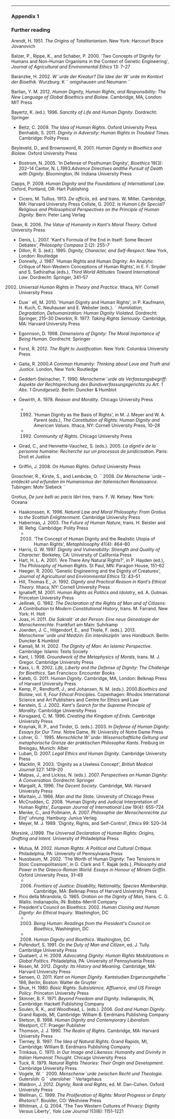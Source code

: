 

---

### Appendix 1

### Further reading

Arendt, H. 1951. *The Origins of Totalitarianism*. New York: Harcourt Brace Jovanovich

Balzer, P., Rippe, K., and Schaber, P. 2000. 'Two Concepts of Dignity for Humans and Non-Human Organisms in the Context of Genetic Engineering', *Journal of Agricultural and Environmental Ethics* 13: 7–27

Baranzke, H. 2002. *W¨urde der Kreatur? Die Idee der W¨urde im Kontext der Bioethik*. Wurzburg: K ¨ onigshausen und Neumann ¨

Barilan, Y. M. 2012. *Human Dignity, Human Rights, and Responsibility: The New Language of Global Bioethics and Biolaw*. Cambridge, MA, London: MIT Press

Bayertz, K. (ed.). 1996. *Sanctity of Life and Human Dignity*. Dordrecht: Springer

- Beitz, C. 2009. *The Idea of Human Rights*. Oxford University Press
Benhabib, S. 2011. *Dignity in Adversity: Human Rights in Troubled Times*. Cambridge: Polity Press

Beyleveld, D., and Brownsword, R. 2001. *Human Dignity in Bioethics and Biolaw*. Oxford University Press

- Bostrom, N. 2005. 'In Defense of Posthuman Dignity', *Bioethics* 19(3): 202–14
Cantor, N. L.1993.*Advance Directives andthe Pursuit of Death with Dignity*. Bloomington, IN: Indiana University Press

Capps, P. 2009. *Human Dignity and the Foundations of International Law*. Oxford, Portland, OR: Hart Publishing

- Cicero, M. Tullius. 1913. *De officiis*, ed. and trans. W. Miller. Cambridge, MA: Harvard University Press
Collste, G. 2002. *Is Human Life Special? Religious and Philosophical Perspectives on the Principle of Human Dignity*. Bern: Peter Lang Verlag

Dean, R. 2006. *The Value of Humanity in Kant's Moral Theory*. Oxford University Press

- Denis, L. 2007. 'Kant's Formula of the End in Itself: Some Recent Debates', *Philosophy Compass* 2:(2): 255–7
- Dillon, R. S. (ed.). 1995. *Dignity, Character, and Self-Respect*. New York, London: Routledge
- Donnelly, J. 1987. 'Human Rights and Human Dignity: An Analytic Critique of Non-Western Conceptions of Human Rights', in E. F. Snyder and S. Sathirathai (eds.), *Third World Attitudes Toward International Law*. Dordrecht: Springer, 341–57

2002. *Universal Human Rights in Theory and Practice*. Ithaca, NY: Cornell University Press

- Duw¨ ell, M. 2010. 'Human Dignity and Human Rights', in P. Kaufmann, H. Kuch, C. Neuhauser and E. Webster (eds.). ¨ *Humiliation, Degradation, Dehumanization: Human Dignity Violated*. Dordrecht: Springer, 215–30
Dworkin, R. 1977. *Taking Rights Seriously*. Cambridge, MA: Harvard University Press

- Egonnson, D. 1998. *Dimensions of Dignity: The Moral Importance of Being Human*. Dordrecht: Springer
- Forst, R. 2012. *The Right to Justification*. New York: Columbia University Press
- Gaita, R. 2000.*A Common Humanity: Thinking about Love and Truth and Justice*. London, New York: Routledge
- Geddert-Steinacher, T. 1990. *Menschenw¨urde als Verfassungsbegriff: Aspekte der Rechtsprechung des Bundsverfassungsgerichts zu Art. 1 Abs. 1 Grundgesetz*. Berlin: Duncker & Humblot
- Gewirth, A. 1978. *Reason and Morality*. Chicago University Press
	- 1992. 'Human Dignity as the Basis of Rights', in M. J. Meyer and W. A. Parent (eds.), *The Constitution of Rights: Human Dignity and American Values*. Ithaca, NY: Cornell University Press, 10–28
	- 1992. *Community of Rights*. Chicago University Press
- Girad, C., and Hennette-Vauchez, S. (eds.). 2005. *La dignit´e de la personne humaine: Recherche sur un processus de juridicisation*. Paris: Droit et Justice
- Griffin, J. 2008. *On Human Rights*. Oxford University Press

Groschner, R., Kirste, S., and Lembcke, O. ¨ 2008. *Die Menschenw¨urde – entdeckt und erfunden im Humanismus der italienischen Renaissance*. Tubingen: Mohr Siebeck ¨

Grotius, *De jure belli ac pacis libri tres*, trans. F. W. Kelsey. New York: Oceana

- Haakonssen, K. 1996. *Natural Law and Moral Philosophy: From Grotius to the Scottish Enlightenment*. Cambridge University Press
- Habermas, J. 2003. *The Future of Human Nature*, trans. H. Beister and W. Rehg. Cambridge: Polity Press
	- 2010. 'The Concept of Human Dignity and the Realistic Utopia of Human Rights', *Metaphilosophy* 41(4): 464–80
- Harris, G. W. 1997. *Dignity and Vulnerability: Strength and Quality of Character*. Berkeley, CA: University of California Press
- Hart, H. L. A. 2001. 'Are There Any Natural Rights?', in P. Hayden (ed.), *The Philosophy of Human Rights*. St Paul, MN: Paragon House, 151–62
- Heeger, R. 2000. 'Genetic Engineering and the Dignity of Creatures', *Journal of Agricultural and Environmental Ethics* 13: 43–51
- Hill, Thomas E., Jr. 1992. *Dignity and Practical Reason in Kant's Ethical Theory*. Ithaca, NY: Cornell University Press
- Ignatieff, M. 2001. *Human Rights as Politics and Idolatry*, ed. A. Gutman. Princeton University Press
- Jellinek, G. 1982. *The Declaration of the Rights of Man and of Citizens: A Contribution to Modern Constitutional History*, trans. M. Farrand. New York: H. Holt
- Joas, H. 2011. *Die Sakralit¨at der Person: Eine neue Genealogie der Menschenrechte*. Frankfurt am Main: Suhrkamp
- Joerden, J. C., Hilgendorf, E., and Thiele, F. (eds.). 2013. *Menschenw¨urde und Medizin: Ein interdisziplin¨ares Handbuch*. Berlin: Duncker & Humblot
- Kamali, M. H. 2002. *The Dignity of Man: An Islamic Perspective*. Cambridge: Islamic Texts Society
- Kant, I. 1998. *Groundwork of the Metaphysics of Morals*, trans. M. J. Gregor. Cambridge University Press
- Kass, L. R. 2002. *Life, Liberty and the Defense of Dignity: The Challenge for Bioethics*. San Francisco: Encounter Books
- Kateb, G. 2011. *Human Dignity*. Cambridge, MA, London: Belknap Press of Harvard University Press
- Kemp, P., Rendtorff, J., and Johansen, N. M. (eds.). 2000.*Bioethics and Biolaw*, vol. II, *Four Ethical Principles*. Copenhagen: Rhodos International Science and Art Publishers and Centre for Ethics and Law
- Kerstein, S. J. 2002. *Kant's Search for the Supreme Principle of Morality*. Cambridge University Press
- Korsgaard, C. M. 1996. *Creating the Kingdom of Ends*. Cambridge University Press
- Kraynak, R. P., and Tinder, G. (eds.). 2003. *In Defense of Human Dignity: Essays for Our Time*. Notre Dame, IN: University of Notre Dame Press
- Lohrer, G. ¨ 1995. *Menschliche W¨urde: Wissenschaftliche Geltung und metaphorische Grenze der praktischen Philosophie Kants*. Freiburg im Breisgau, Munich: Alber
- Luban, D. 2007. *Legal Ethics and Human Dignity*. Cambridge University Press
- Macklin, R. 2003. 'Dignity as a Useless Concept', *British Medical Journal* 327: 1419–20
- Malpas, J., and Lickiss, N. (eds.). 2007. *Perspectives on Human Dignity: A Conversation*. Dordrecht: Springer
- Margalit, A. 1996. *The Decent Society*. Cambridge, MA: Harvard University Press
- Maritain, J. 1966. *Man and the State*. University of Chicago Press
- McCrudden, C. 2008. 'Human Dignity and Judicial Interpretation of Human Rights', *European Journal of International Law* 19(4): 655–724
- Menke, C., and Pollmann, A. 2007. *Philosophie der Menschenrechte zur Einf¨uhrung*. Hamburg: Junius Verlag
- Meyer, M. J. 1989. 'Dignity, Rights, and Self-Control', *Ethics* 99: 520–34

Morsink, J.1999. *The Universal Declaration of Human Rights: Origins, Drafting and Intent*. University of Philadelphia Press

- Mutua, M. 2002. *Human Rights: A Political and Cultural Critique*. Philadelphia, PA: University of Pennsylvania Press
- Nussbaum, M. 2002. 'The Worth of Human Dignity: Two Tensions in Stoic Cosmopolitanism', in G. Clark and T. Rajak (eds.), *Philosophy and Power in the Graeco-Roman World: Essays in Honour of Miriam Griffin*. Oxford University Press, 31–49
	- 2006. *Frontiers of Justice: Disability, Nationality, Species Membership*. Cambridge, MA: Belknap Press of Harvard University Press
- Pico della Mirandola, G. 1965. *Oration on the Dignity of Man*, trans. C. G. Wallis. Indianapolis, IN: Bobbs-Merrill Company
- President's Council on Bioethics. 2002. *Human Cloning and Human Dignity: An Ethical Inquiry*. Washington, DC
	- 2003. *Being Human: Readings from the President's Council on Bioethics*, Washington, DC
	- 2008. *Human Dignity and Bioethics*. Washington, DC
- Pufendorf, S. 1991. *On the Duty of Man and Citizen*, ed. J. Tully. Cambridge University Press
- Quataert, J. H. 2009. *Advocating Dignity: Human Rights Mobilizations in Global Politics*. Philadelphia, PA: University of Pennsylvania Press
- Rosen, M. 2012. *Dignity: Its History and Meaning*. Cambridge, MA: Harvard University Press
- Sensen, O. 2011. *Kant on Human Dignity*. Kantstudien Erganzungshefte ¨ 166, Berlin, Boston: Walter de Gruyter
- Shue, H. 1980. *Basic Rights: Subsistence, Affluence, and US Foreign Policy*. Princeton University Press
- Skinner, B. F. 1971. *Beyond Freedom and Dignity*. Indianapolis, IN, Cambridge: Hackett Publishing Company
- Soulen, R. K., and Woodhead, L. (eds.). 2006. *God and Human Dignity*. Grand Rapids, MI, Cambridge: William B. Eerdmans Publishing Company
- Stetson, B. 1998. *Human Dignity and Contemporary Liberalism*. Westport, CT: Praeger Publisher
- Thomson, J. J. 1990. *The Realm of Rights*. Cambridge, MA: Harvard University Press
- Tierney, B. 1997. *The Idea of Natural Rights*. Grand Rapids, MI, Cambridge: William B. Eerdmans Publishing Company
- Trinkaus, C. 1970. *In Our Image and Likeness: Humanity and Divinity in Italian Humanist Thought*. Chicago University Press
- Tuck, R. 1979. *Natural Rights Theories: Their Origin and Development*. Cambridge University Press
- Vogele, W. ¨ 2000. *Menschenw¨urde zwischen Recht und Theologie*. Gutersloh: G ¨ utersloher ¨ Verlagshaus
- Waldron, J. 2012. *Dignity, Rank and Rights*, ed. M. Dan-Cohen. Oxford University Press
- Wellman, C. 1999. *The Proliferation of Rights: Moral Progress or Empty Rhetoric?*. Boulder, CO: Westview Press
- Whitman, J. Q. 2004. 'The Two Western Cultures of Privacy: Dignity Versus Liberty', *Yale Law Journal* 113(6): 1151–1221